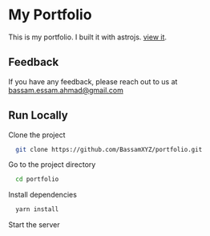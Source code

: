 # My Portfolio

This is my portfolio. I built it with astrojs. [view it](https://bassamahmad.netlify.app).

## Feedback

If you have any feedback, please reach out to us at <bassam.essam.ahmad@gmail.com>

## Run Locally

Clone the project

```bash
  git clone https://github.com/BassamXYZ/portfolio.git
```

Go to the project directory

```bash
  cd portfolio
```

Install dependencies

```bash
  yarn install
```

Start the server
